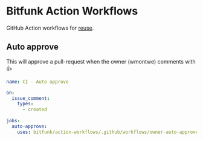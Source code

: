 # Bitfunk Action Workflows

GitHub Action workflows for [reuse](https://docs.github.com/en/actions/using-workflows/reusing-workflows).

## Auto approve

This will approve a pull-request when the owner (wmontwe) comments with :+1:

```yaml
name: CI - Auto approve

on:
  issue_comment:
    types:
      - created
  
jobs:
  auto-approve:
    uses: bitfunk/action-workflows/.github/workflows/owner-auto-approve.yaml@main
```
